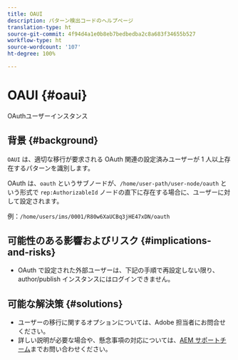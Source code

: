 ```yaml
---
title: OAUI
description: パターン検出コードのヘルプページ
translation-type: ht
source-git-commit: 4f94d4a1e0b8eb7bedbedba2c8a683f34655b527
workflow-type: ht
source-wordcount: '107'
ht-degree: 100%

---
```



# OAUI {#oaui}

OAuthユーザーインスタンス

## 背景 {#background}

`OAUI` は、適切な移行が要求される OAuth 関連の設定済みユーザーが 1 人以上存在するパターンを識別します。

OAuth は、`oauth` というサブノードが、`/home/user-path/user-node/oauth` という形式で `rep:AuthorizableId` ノードの直下に存在する場合に、ユーザーに対して設定されます。

例：`/home/users/ims/0001/R80w6XaUCBq3jHE47xDN/oauth`

## 可能性のある影響およびリスク {#implications-and-risks}

* OAuth で設定された外部ユーザーは、下記の手順で再設定しない限り、author/publish インスタンスにはログインできません。

## 可能な解決策 {#solutions}

* ユーザーの移行に関するオプションについては、Adobe 担当者にお問合せください。
* 詳しい説明が必要な場合や、懸念事項の対応については、[AEM サポートチーム](https://helpx.adobe.com/jp/enterprise/using/support-for-experience-cloud.html)までお問い合わせください。

